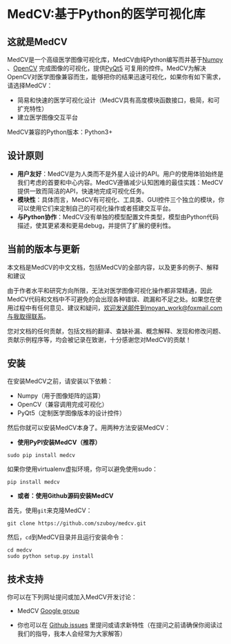 # MedCV:基于Python的医学可视化库

## 这就是MedCV
MedCV是一个高级医学图像可视化库，MedCV由纯Python编写而并基于[Numpy](https://github.com/numpy/numpy) 、[OpenCV](https://github.com/opencv/opencv-python) 完成图像的可视化，提供[PyQt5](https://pypi.org/project/PyQt5/) 可复用的控件。MedCV为解决OpenCV对医学图像兼容而生，能够把你的结果迅速可视化，如果你有如下需求，请选择MedCV：

- 简易和快速的医学可视化设计（MedCV具有高度模块函数接口，极简，和可扩充特性）
- 建立医学图像交互平台

MedCV兼容的Python版本：Python3+

## 设计原则

- **用户友好**：MedCV是为人类而不是外星人设计的API。用户的使用体验始终是我们考虑的首要和中心内容。MedCV遵循减少认知困难的最佳实践：MedCV提供一致而简洁的API，快速地完成可视化任务。
- **模块性**：具体而言，MedCV有可视化、工具类、GUI控件三个独立的模块，你可以使用它们来定制自己的可视化操作或者搭建交互平台。
- **与Python协作**：MedCV没有单独的模型配置文件类型，模型由Python代码描述，使其更紧凑和更易debug，并提供了扩展的便利性。

## 当前的版本与更新

本文档是MedCV的中文文档，包括MedCV的全部内容，以及更多的例子、解释和建议

由于作者水平和研究方向所限，无法对医学图像可视化操作都非常精通，因此MedCV代码和文档中不可避免的会出现各种错误、疏漏和不足之处。如果您在使用过程中有任何意见、建议和疑问，欢迎发送邮件到moyan_work@foxmail.com与我取得联系。

您对文档的任何贡献，包括文档的翻译、查缺补漏、概念解释、发现和修改问题、贡献示例程序等，均会被记录在致谢，十分感谢您对MedCV的贡献！

## 安装

在安装MedCV之前，请安装以下依赖：
- Numpy（用于图像矩阵的运算）
- OpenCV（兼容调用完成可视化）
- PyQt5（定制医学图像版本的设计控件）

然后你就可以安装MedCV本身了。用两种方法安装MedCV：

- **使用PyPI安装MedCV（推荐）**
```
sudo pip install medcv
```
如果你使用virtualenv虚拟环境，你可以避免使用sudo：
```
pip install medcv
```

- **或者：使用Github源码安装MedCV**

首先，使用```git```来克隆MedCV：
```
git clone https://github.com/szuboy/medcv.git
```
然后，```cd```到MedCV目录并且运行安装命令：
```
cd medcv
sudo python setup.py install
```

## 技术支持
你可以在下列网址提问或加入MedCV开发讨论：

- MedCV [Google group](https://groups.google.com/g/medcv)

- 你也可以在 [Github issues](https://github.com/szuboy/medcv/issues) 里提问或请求新特性（在提问之前请确保你阅读过我们的指导，我本人会经常为大家解答）

